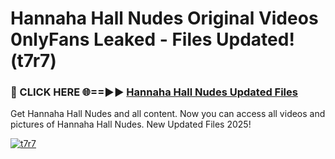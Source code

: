 # Hannaha Hall Nudes Original Videos 0nlyFans Leaked - Files Updated! (t7r7)

<h3>🔴 CLICK HERE 🌐==►► <a href="https://tinyurl.com/4mcuefdz" rel="nofollow">Hannaha Hall Nudes Updated Files</a></h3>

Get Hannaha Hall Nudes and all content. Now you can access all videos and pictures of Hannaha Hall Nudes. New Updated Files 2025!

[![t7r7](https://i.imgur.com/StAQSOY.gif)](https://tinyurl.com/4mcuefdz)
